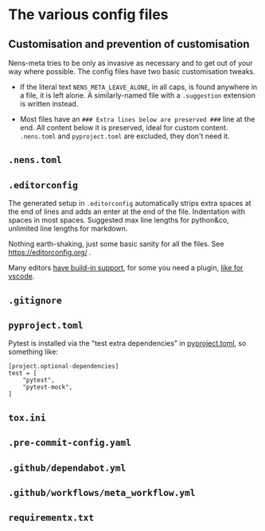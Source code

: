 # The various config files


## Customisation and prevention of customisation

Nens-meta tries to be only as invasive as necessary and to get out of your way where possible. The config files have two basic customisation tweaks.

- If the literal text `NENS_META_LEAVE_ALONE`, in all caps, is found anywhere in a file, it is left alone. A similarly-named file with a `.suggestion` extension is written instead.

- Most files have an `### Extra lines below are preserved ###` line at the end. All content below it is preserved, ideal for custom content. `.nens.toml` and `pyproject.toml` are excluded, they don't need it.


## `.nens.toml`



## `.editorconfig`

The generated setup in `.editorconfig` automatically strips extra spaces at the end of lines and adds an enter at the end of the file. Indentation with spaces in most spaces. Suggested max line lengths for python&co, unlimited line lengths for markdown.

Nothing earth-shaking, just some basic sanity for all the files. See https://editorconfig.org/ .

Many editors [have build-in support](https://editorconfig.org/#pre-installed), for some you need a plugin, [like for vscode](https://marketplace.visualstudio.com/items?itemName=EditorConfig.EditorConfig).

## `.gitignore`

## `pyproject.toml`

Pytest is installed via the "test extra dependencies" in [pyproject.toml](config-files.md#pyprojecttoml), so something like:

    [project.optional-dependencies]
    test = [
        "pytest",
        "pytest-mock",
    ]

## `tox.ini`

## `.pre-commit-config.yaml`

## `.github/dependabot.yml`

## `.github/workflows/meta_workflow.yml`

## `requirementx.txt`
